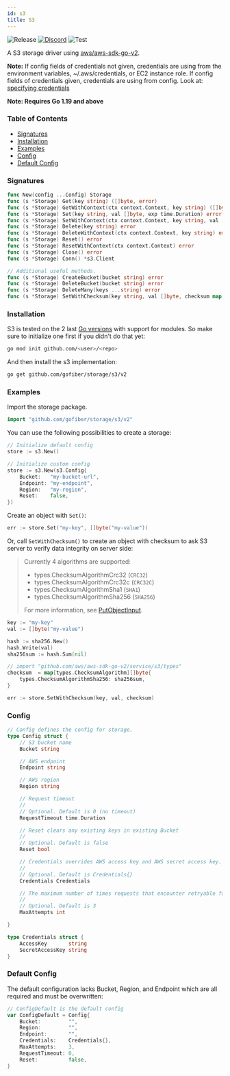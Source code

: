 ```yaml
---
id: s3
title: S3
---
```


![Release](https://img.shields.io/github/v/tag/gofiber/storage?filter=s3*)
[![Discord](https://img.shields.io/discord/704680098577514527?style=flat&label=%F0%9F%92%AC%20discord&color=00ACD7)](https://gofiber.io/discord)
![Test](https://img.shields.io/github/actions/workflow/status/gofiber/storage/test-s3.yml?label=Tests)

A S3 storage driver using [aws/aws-sdk-go-v2](https://github.com/aws/aws-sdk-go-v2).

**Note:** If config fields of credentials not given, credentials are using from the environment variables, ~/.aws/credentials, or EC2 instance role. If config fields of credentials given, credentials are using from config. Look at: [specifying credentials](https://aws.github.io/aws-sdk-go-v2/docs/configuring-sdk/#specifying-credentials)

**Note: Requires Go 1.19 and above**

### Table of Contents

- [Signatures](#signatures)
- [Installation](#installation)
- [Examples](#examples)
- [Config](#config)
- [Default Config](#default-config)

### Signatures

```go
func New(config ...Config) Storage
func (s *Storage) Get(key string) ([]byte, error)
func (s *Storage) GetWithContext(ctx context.Context, key string) ([]byte, error)
func (s *Storage) Set(key string, val []byte, exp time.Duration) error
func (s *Storage) SetWithContext(ctx context.Context, key string, val []byte, exp time.Duration) error
func (s *Storage) Delete(key string) error
func (s *Storage) DeleteWithContext(ctx context.Context, key string) error
func (s *Storage) Reset() error
func (s *Storage) ResetWithContext(ctx context.Context) error
func (s *Storage) Close() error
func (s *Storage) Conn() *s3.Client

// Additional useful methods.
func (s *Storage) CreateBucket(bucket string) error
func (s *Storage) DeleteBucket(bucket string) error
func (s *Storage) DeleteMany(keys ...string) error
func (s *Storage) SetWithChecksum(key string, val []byte, checksum map[types.ChecksumAlgorithm][]byte) error
```

### Installation

S3 is tested on the 2 last [Go versions](https://golang.org/dl/) with support for modules. So make sure to initialize one first if you didn't do that yet:
```bash
go mod init github.com/<user>/<repo>
```
And then install the s3 implementation:
```bash
go get github.com/gofiber/storage/s3/v2
```

### Examples

Import the storage package.

```go
import "github.com/gofiber/storage/s3/v2"
```

You can use the following possibilities to create a storage:
```go
// Initialize default config
store := s3.New()

// Initialize custom config
store := s3.New(s3.Config{
	Bucket:   "my-bucket-url",
	Endpoint: "my-endpoint",
	Region:   "my-region",
	Reset:    false,
})
```

Create an object with `Set()`:
```go
err := store.Set("my-key", []byte("my-value"))
```

Or, call `SetWithChecksum()` to create an object with checksum to
ask S3 server to verify data integrity on server side:

> Currently 4 algorithms are supported:
>   - types.ChecksumAlgorithmCrc32 (`CRC32`)
>   - types.ChecksumAlgorithmCrc32c (`CRC32C`)
>   - types.ChecksumAlgorithmSha1 (`SHA1`)
>   - types.ChecksumAlgorithmSha256 (`SHA256`)
>
> For more information, see [PutObjectInput](https://pkg.go.dev/github.com/aws/aws-sdk-go-v2/service/s3#PutObjectInput).

```go
key := "my-key"
val := []byte("my-value")

hash := sha256.New()
hash.Write(val)
sha256sum := hash.Sum(nil)

// import "github.com/aws/aws-sdk-go-v2/service/s3/types"
checksum  = map[types.ChecksumAlgorithm][]byte{
    types.ChecksumAlgorithmSha256: sha256sum,
}

err := store.SetWithChecksum(key, val, checksum)
```

### Config
```go
// Config defines the config for storage.
type Config struct {
	// S3 bucket name
	Bucket string

	// AWS endpoint
	Endpoint string

	// AWS region
	Region string

	// Request timeout
	//
	// Optional. Default is 0 (no timeout)
	RequestTimeout time.Duration

	// Reset clears any existing keys in existing Bucket
	//
	// Optional. Default is false
	Reset bool

    // Credentials overrides AWS access key and AWS secret access key. Not recommended.
	//
	// Optional. Default is Credentials{}
	Credentials Credentials

	// The maximum number of times requests that encounter retryable failures should be attempted.
	//
	// Optional. Default is 3
	MaxAttempts int

}

type Credentials struct {
	AccessKey       string
	SecretAccessKey string
}
```

### Default Config

The default configuration lacks Bucket, Region, and Endpoint which are all required and must be overwritten:

```go
// ConfigDefault is the default config
var ConfigDefault = Config{
	Bucket:         "",
	Region:         "",
	Endpoint:       "",
	Credentials:    Credentials{},
	MaxAttempts:    3,
	RequestTimeout: 0,
	Reset:          false,
}
```
